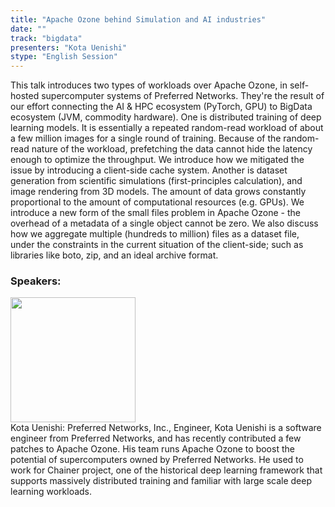 ```yaml
---
title: "Apache Ozone behind Simulation and AI industries"
date: "" 
track: "bigdata"
presenters: "Kota Uenishi"
stype: "English Session"
---
```

This talk introduces two types of workloads over Apache Ozone, in self-hosted supercomputer systems of Preferred Networks. They're the result of our effort connecting the AI & HPC ecosystem (PyTorch, GPU) to BigData ecosystem (JVM, commodity hardware).
One is distributed training of deep learning models. It is essentially a repeated random-read workload of about a few million images for a single round of training. Because of the random-read nature of the workload, prefetching the data cannot hide the latency enough to optimize the throughput. We introduce how we mitigated the issue by introducing a client-side cache system.
Another is dataset generation from scientific simulations (first-principles calculation), and image rendering from 3D models. The amount of data grows constantly proportional to the amount of computational resources (e.g. GPUs). We introduce a new form of the small files problem in Apache Ozone - the overhead of a metadata of a single object cannot be zero. We also discuss how we aggregate multiple (hundreds to million) files as a dataset file, under the constraints in the current situation of the client-side; such as libraries like boto, zip, and an ideal archive format.
 ### Speakers: 
 <img src="images/speaker/1151.png" width="200" /><br>Kota Uenishi: Preferred Networks, Inc., Engineer, Kota Uenishi is a software engineer from Preferred Networks, and has recently contributed a few patches to Apache Ozone. His team runs Apache Ozone to boost the potential of supercomputers owned by Preferred Networks. He used to work for Chainer project, one of the historical deep learning framework that supports massively distributed training and familiar with large scale deep learning workloads.
 